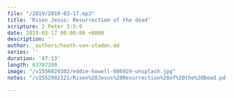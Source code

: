 ```yaml
---
file: "/2019/2019-03-17.mp3"
title: 'Risen Jesus: Resurrection of the dead'
scripture: 2 Peter 3:5-9
date: 2019-03-17 00:00:00 +0000
description: ''
author: _authors/heath-van-staden.md
series: ''
duration: '47:13'
length: 63707200
image: "/v1556029302/eddie-howell-606929-unsplash.jpg"
notes: "/v1552982121/Risen%20Jesus%20Resurrection%20of%20the%20Dead.pdf"

---
```

